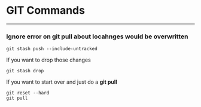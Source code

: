 
# GIT Commands

---

### Ignore error on **git pull** about locahnges would be overwritten

```
git stash push --include-untracked
```
If you want to drop those changes
```
git stash drop
```

If you want to start over and just do a **git pull**
```
git reset --hard
git pull
```
 
